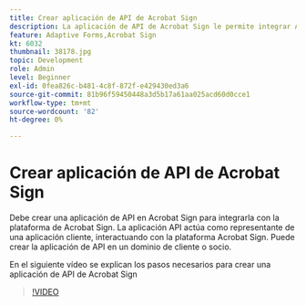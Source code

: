 ```yaml
---
title: Crear aplicación de API de Acrobat Sign
description: La aplicación de API de Acrobat Sign le permite integrar AEM Forms con Acrobat Sign
feature: Adaptive Forms,Acrobat Sign
kt: 6032
thumbnail: 38178.jpg
topic: Development
role: Admin
level: Beginner
exl-id: 0fea826c-b481-4c8f-872f-e429430ed3a6
source-git-commit: 81b96f59450448a3d5b17a61aa025acd60d0cce1
workflow-type: tm+mt
source-wordcount: '82'
ht-degree: 0%

---
```


# Crear aplicación de API de Acrobat Sign

Debe crear una aplicación de API en Acrobat Sign para integrarla con la plataforma de Acrobat Sign. La aplicación API actúa como representante de una aplicación cliente, interactuando con la plataforma Acrobat Sign. Puede crear la aplicación de API en un dominio de cliente o socio.

En el siguiente vídeo se explican los pasos necesarios para crear una aplicación de API de Acrobat Sign

>[!VIDEO](https://video.tv.adobe.com/v/38178/?quality=9&learn=on)
